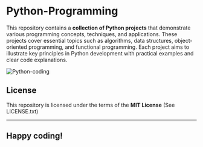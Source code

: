 # Python-Programming

This repository contains a **collection of Python projects** that demonstrate various programming concepts, techniques, and applications. 
These projects cover essential topics such as algorithms, data structures, object-oriented programming, and functional programming. Each project aims to illustrate key principles in Python development with practical examples and clear code explanations.

![Python-coding](https://github.com/user-attachments/assets/eafcbf85-90b5-4005-b1e1-af869051ffc5)




## License

This repository is licensed under the terms of the **MIT License** (See LICENSE.txt)



---

## **Happy coding!**
